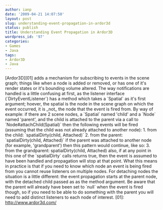 ```yaml
---
author: ianp
date: '2009-04-21 14:07:50'
layout: post
slug: understanding-event-propagation-in-ardor3d
status: publish
title: Understanding Event Propagation in Ardor3D
wordpress_id: '97'
categories:
- Games
- Java
tags:
- Ardor3D
- Java
---
```


[Ardor3D][01] adds a mechanism for subscribing to events in the scene
graph; things like when a node is added or removed, or has one of it's
render states or it's bounding volume altered. The way notifications are
handled is a little confusing at first, as the listener interface
(\`DirtyEventListener\`) has a method which takes a \`Spatial\` as it's
first argument; hoever, the spatial is the node in the scene graph on
which the event occurred, it is \_not\_ the node that the event is fired
from. By way of example: if there are 2 scene nodes, a \`Spatial\` named
'child' and a \`Node\` named 'parent', and the child is attached to the
parent via a call to \`Node\#attachChild(Spatial)\` then the following
events will be fired (assuming that the child was not already attached
to another node): 1. from the child: \`spatialDirty(child, Attached)\`
2. from the parent: \`spatialDirty(child, Attached)\` if the parent was
attached to another node (for example, 'grandparent') then this pattern
would continue, like so: 3. from the grandparent: spatialDirty(child,
Attached) also, if at any point in this one of the \`spatialDirty\`
calls returns true, then the event is assumed to have been handled and
propagation will stop at that point. What this means in practice is that
if you need to know which node an event is being fired from you cannot
reuse listeners on multiple nodes. For detaching nodes the situation is
a little different: the event propagation starts at the parent node,
with the detached child passed as as the method argument. Be aware that
the parent will already have been set to \`null\` when the event is
fired though, so if you need to be able to do something with the parent
you will need to add distinct listeners to each node of interest. [01]:
http://www.ardor3d.com/
